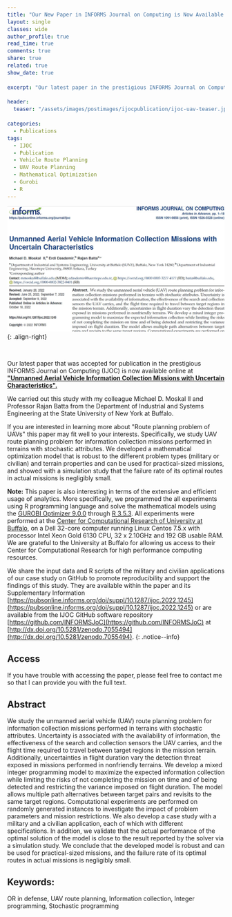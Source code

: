 ```yaml
---
title: "Our New Paper in INFORMS Journal on Computing is Now Available Online"
layout: single
classes: wide
author_profile: true
read_time: true
comments: true
share: true
related: true
show_date: true

excerpt: "Our latest paper in the prestigious INFORMS Journal on Computing (IJOC) is now available online."

header:
  teaser: "/assets/images/postimages/ijocpublication/ijoc-uav-teaser.jpg"

categories:
  - Publications
tags:
  - IJOC
  - Publication
  - Vehicle Route Planning
  - UAV Route Planning
  - Mathematical Optimization
  - Gurobi
  - R
---
```


 ![Screenshot of Journal Paper Page](/assets/images/postimages/ijocpublication/ijoc-uav-screenshot.jpg){: .align-right}

 <br>

Our latest paper that was accepted for publication in the prestigious INFORMS Journal on Computing (IJOC) is now available online at **["Unmanned Aerial Vehicle Information Collection Missions with Uncertain Characteristics".](https://pubsonline.informs.org/doi/10.1287/ijoc.2022.1245)**

We carried out this study with my colleague Michael D. Moskal II and Professor Rajan Batta from the Department of Industrial and Systems Engineering at the State University of New York at Buffalo.

If you are interested in learning more about "Route planning problem of UAVs" this paper may fit well to your interests. Specifically, we study UAV route planning problem for information collection missions performed in terrains with stochastic attributes. We developed a mathematical optimization model that is robust to the different problem types (military or civilian) and terrain properties and can be used for practical-sized missions, and showed with a simulation study that the failure rate of its optimal routes in actual missions is negligibly small.

<i class="far fa-sticky-note"></i> **Note:** This paper is also interesting in terms of the extensive and efficient usage of analytics. More specifically, we programmed the all experiments using R programming language and solve the mathematical models using the [GUROBI Optimizer 9.0.0](https://www.gurobi.com/) through [R 3.5.3](https://www.r-project.org/). All experiments were performed at the [Center for Computational Research of University at Buffalo](http://hdl.handle.net/10477/79221), on a Dell 32-core computer running Linux Centos 7.5.x with processor Intel Xeon Gold 6130 CPU, 32 x 2.10GHz and 192 GB usable RAM. We are grateful to the University at Buffalo for allowing us access to their Center for Computational Research for high performance computing resources.

We share the input data and R scripts of the military and civilian applications of our case study on GitHub to promote reproducibility and support the findings of this study. They are available within the paper and its Supplementary Information [https://pubsonline.informs.org/doi/suppl/10.1287/ijoc.2022.1245](https://pubsonline.informs.org/doi/suppl/10.1287/ijoc.2022.1245) or are available from the IJOC GitHub software repository [https://github.com/INFORMSJoC](https://github.com/INFORMSJoC) at [http://dx.doi.org/10.5281/zenodo.7055494](http://dx.doi.org/10.5281/zenodo.7055494).
{: .notice--info}

## Access
If you have trouble with accessing the paper, please feel free to contact me so that I can provide you with the full text.

## Abstract

We study the unmanned aerial vehicle (UAV) route planning problem for information collection missions performed in terrains with stochastic attributes. Uncertainty is associated with the availability of information, the effectiveness of the search and collection sensors the UAV carries, and the flight time required to travel between target regions in the mission terrain. Additionally, uncertainties in flight duration vary the detection threat exposed in missions performed in nonfriendly terrains. We develop a mixed integer programming model to maximize the expected information collection while limiting the risks of not completing the mission on time and of being detected and restricting the variance imposed on flight duration. The model allows multiple path alternatives between target pairs and revisits to the same target regions. Computational experiments are performed on randomly generated instances to investigate the impact of problem parameters and mission restrictions. We also develop a case study with a military and a civilian application, each of which with different specifications. In addition, we validate that the actual performance of the optimal solution of the model is close to the result reported by the solver via a simulation study. We conclude that the developed model is robust and can be used for practical-sized missions, and the failure rate of its optimal routes in actual missions is negligibly small.

## Keywords:
OR in defense, UAV route planning, Information collection, Integer programming, Stochastic programming

